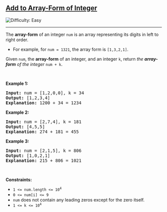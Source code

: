 <h2><a href="https://leetcode.com/problems/1031.add-to-array-form-of-integer">Add to Array-Form of Integer</a></h2> <img src='https://img.shields.io/badge/Difficulty-Easy-brightgreen' alt='Difficulty: Easy' /><hr><p>The <strong>array-form</strong> of an integer <code>num</code> is an array representing its digits in left to right order.</p>

<ul>
	<li>For example, for <code>num = 1321</code>, the array form is <code>[1,3,2,1]</code>.</li>
</ul>

<p>Given <code>num</code>, the <strong>array-form</strong> of an integer, and an integer <code>k</code>, return <em>the <strong>array-form</strong> of the integer</em> <code>num + k</code>.</p>

<p>&nbsp;</p>
<p><strong class="example">Example 1:</strong></p>

<pre>
<strong>Input:</strong> num = [1,2,0,0], k = 34
<strong>Output:</strong> [1,2,3,4]
<strong>Explanation:</strong> 1200 + 34 = 1234
</pre>

<p><strong class="example">Example 2:</strong></p>

<pre>
<strong>Input:</strong> num = [2,7,4], k = 181
<strong>Output:</strong> [4,5,5]
<strong>Explanation:</strong> 274 + 181 = 455
</pre>

<p><strong class="example">Example 3:</strong></p>

<pre>
<strong>Input:</strong> num = [2,1,5], k = 806
<strong>Output:</strong> [1,0,2,1]
<strong>Explanation:</strong> 215 + 806 = 1021
</pre>

<p>&nbsp;</p>
<p><strong>Constraints:</strong></p>

<ul>
	<li><code>1 &lt;= num.length &lt;= 10<sup>4</sup></code></li>
	<li><code>0 &lt;= num[i] &lt;= 9</code></li>
	<li><code>num</code> does not contain any leading zeros except for the zero itself.</li>
	<li><code>1 &lt;= k &lt;= 10<sup>4</sup></code></li>
</ul>
